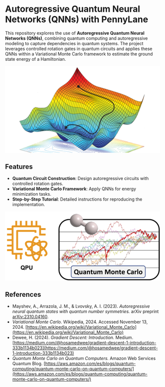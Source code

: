 # Autoregressive Quantum Neural Networks (QNNs) with PennyLane

This repository explores the use of **Autoregressive Quantum Neural Networks (QNNs)**, combining quantum computing and autoregressive modeling to capture dependencies in quantum systems. The project leverages controlled rotation gates in quantum circuits and applies these QNNs within a Variational Monte Carlo framework to estimate the ground state energy of a Hamiltonian.

![Gradient](Gradient.jpg)

## Features
- **Quantum Circuit Construction**: Design autoregressive circuits with controlled rotation gates.
- **Variational Monte Carlo Framework**: Apply QNNs for energy minimization tasks.
- **Step-by-Step Tutorial**: Detailed instructions for reproducing the implementation.

![QMC](QMC.png)

## References
- Mayshev, A., Arrazola, J. M., & Lvovsky, A. I. (2023). *Autoregressive neural quantum states with quantum number symmetries.* arXiv preprint [arXiv:2310.04160](https://arxiv.org/abs/2310.04160).
- *Variational Monte Carlo.* Wikipedia, 2024. Accessed November 13, 2024. [https://en.wikipedia.org/wiki/Variational_Monte_Carlo](https://en.wikipedia.org/wiki/Variational_Monte_Carlo)
- Dewee, H. (2024). *Gradient Descent: Introduction.* Medium. [https://medium.com/@hosamedwee/gradient-descent-1-introduction-333b1134b023](https://medium.com/@hosamedwee/gradient-descent-1-introduction-333b1134b023)
- *Quantum Monte Carlo on Quantum Computers.* Amazon Web Services Quantum Blog. [https://aws.amazon.com/es/blogs/quantum-computing/quantum-monte-carlo-on-quantum-computers/](https://aws.amazon.com/es/blogs/quantum-computing/quantum-monte-carlo-on-quantum-computers/)

